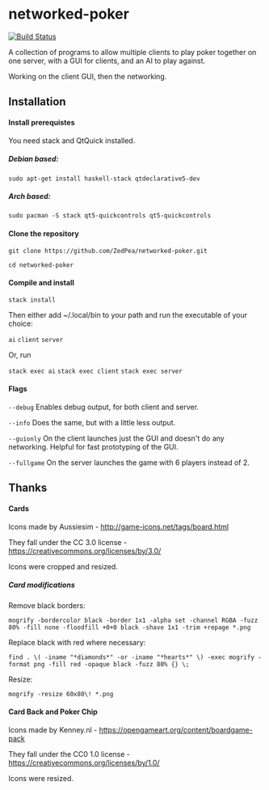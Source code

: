 # networked-poker
[![Build Status](https://travis-ci.org/ZedPea/networked-poker.svg)](https://travis-ci.org/ZedPea/networked-poker)

A collection of programs to allow multiple clients to play poker together on one server, with a GUI for clients, and an AI to play against.

Working on the client GUI, then the networking.

## Installation

#### Install prerequistes
You need stack and QtQuick installed.

##### Debian based:
`sudo apt-get install haskell-stack qtdeclarative5-dev`

##### Arch based:
`sudo pacman -S stack qt5-quickcontrols qt5-quickcontrols`

#### Clone the repository

`git clone https://github.com/ZedPea/networked-poker.git`

`cd networked-poker`

#### Compile and install

`stack install`

Then either add ~/.local/bin to your path and run the executable of your choice:

`ai`
`client`
`server`

Or, run

`stack exec ai`
`stack exec client`
`stack exec server`

#### Flags

`--debug` Enables debug output, for both client and server.

`--info` Does the same, but with a little less output.

`--guionly` On the client launches just the GUI and doesn't do any networking. Helpful for fast prototyping of the GUI.

`--fullgame` On the server launches the game with 6 players instead of 2.

## Thanks

#### Cards
Icons made by Aussiesim - http://game-icons.net/tags/board.html

They fall under the CC 3.0 license - https://creativecommons.org/licenses/by/3.0/

Icons were cropped and resized.

##### Card modifications

Remove black borders:

`mogrify -bordercolor black -border 1x1 -alpha set -channel RGBA -fuzz 80% -fill none -floodfill +0+0 black -shave 1x1 -trim +repage *.png`

Replace black with red where necessary:

`find . \( -iname "*diamonds*" -or -iname "*hearts*" \) -exec mogrify -format png -fill red -opaque black -fuzz 80% {} \;`

Resize:

`mogrify -resize 60x80\! *.png`

#### Card Back and Poker Chip
Icons made by Kenney.nl - https://opengameart.org/content/boardgame-pack

They fall under the CC0 1.0 license - https://creativecommons.org/licenses/by/1.0/

Icons were resized.
